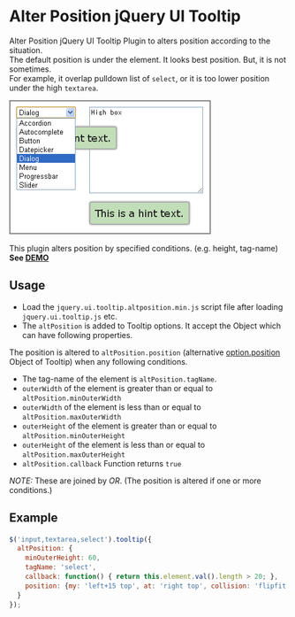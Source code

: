 # Alter Position jQuery UI Tooltip

Alter Position jQuery UI Tooltip Plugin to alters position according to the situation.  
The default position is under the element. It looks best position. But, it is not sometimes.  
For example, it overlap pulldown list of `select`, or it is too lower position under the high `textarea`.

![jQuery UI Tooltip](sample-01.png)

This plugin alters position by specified conditions. (e.g. height, tag-name)  
**See <a href="http://anseki.github.io/jquery-ui-tooltip-altposition/">DEMO</a>**

## Usage

- Load the `jquery.ui.tooltip.altposition.min.js` script file after loading `jquery.ui.tooltip.js` etc.
- The `altPosition` is added to Tooltip options. It accept the Object which can have following properties.

The position is altered to `altPosition.position` (alternative [option.position](http://api.jqueryui.com/tooltip/#option-position) Object of Tooltip) when any following conditions.

+ The tag-name of the element is `altPosition.tagName`.
+ `outerWidth` of the element is greater than or equal to `altPosition.minOuterWidth`
+ `outerWidth` of the element is less than or equal to `altPosition.maxOuterWidth`
+ `outerHeight` of the element is greater than or equal to `altPosition.minOuterHeight`
+ `outerHeight` of the element is less than or equal to `altPosition.maxOuterHeight`
+ `altPosition.callback` Function returns `true`

*NOTE:* These are joined by *OR*. (The position is altered if one or more conditions.)

## Example

```js
$('input,textarea,select').tooltip({
  altPosition: {
    minOuterHeight: 60,
    tagName: 'select',
    callback: function() { return this.element.val().length > 20; },
    position: {my: 'left+15 top', at: 'right top', collision: 'flipfit'} // Right side
  }
});
```
